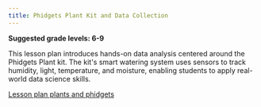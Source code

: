 ```yaml
---
title: Phidgets Plant Kit and Data Collection
---
```

<p><b>Suggested grade levels: 6-9</b></p>
<p>This lesson plan introduces hands-on data analysis centered around the Phidgets Plant kit. The kit's smart watering system uses sensors to track humidity, light, temperature, and moisture, enabling students to apply real-world data science skills.</p>

[Lesson plan plants and phidgets](Lesson-Plan-Plants-and-Phidgets.pdf)